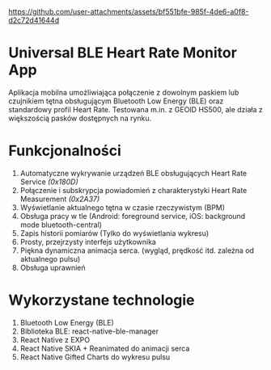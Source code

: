 
https://github.com/user-attachments/assets/bf551bfe-985f-4de6-a0f8-d2c72d41644d


# Universal BLE Heart Rate Monitor App
Aplikacja mobilna umożliwiająca połączenie z dowolnym paskiem lub czujnikiem tętna obsługującym Bluetooth Low Energy (BLE) oraz standardowy profil Heart Rate. Testowana m.in. z GEOID HS500, ale działa z większością pasków dostępnych na rynku.


# Funkcjonalności
1. Automatyczne wykrywanie urządzeń BLE obsługujących Heart Rate Service *(0x180D)*
2. Połączenie i subskrypcja powiadomień z charakterystyki Heart Rate Measurement *(0x2A37)*
3. Wyświetlanie aktualnego tętna w czasie rzeczywistym (BPM)
4. Obsługa pracy w tle (Android: foreground service, iOS: background mode bluetooth-central)
5. Zapis historii pomiarów (Tylko do wyświetlania wykresu)
6. Prosty, przejrzysty interfejs użytkownika
7. Piękna dynamiczna animacja serca. (wygląd, prędkość itd. zależna od aktualnego pulsu)
8. Obsługa uprawnień

# Wykorzystane technologie
1. Bluetooth Low Energy (BLE)
4. Biblioteka BLE: react-native-ble-manager
6. React Native z EXPO
7. React Native SKIA + Reanimated do animacji serca
8. React Native Gifted Charts do wykresu pulsu





